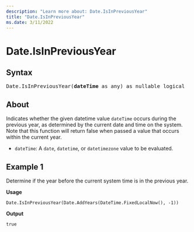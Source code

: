 ```yaml
---
description: "Learn more about: Date.IsInPreviousYear"
title: "Date.IsInPreviousYear"
ms.date: 3/11/2022
---
```

# Date.IsInPreviousYear

## Syntax

<pre>
Date.IsInPreviousYear(<b>dateTime</b> as any) as nullable logical
</pre>

## About

Indicates whether the given datetime value `dateTime` occurs during the previous year, as determined by the current date and time on the system. Note that this function will return false when passed a value that occurs within the current year.

* `dateTime`: A `date`, `datetime`, or `datetimezone` value to be evaluated.

## Example 1

Determine if the year before the current system time is in the previous year.

**Usage**

```powerquery-m
Date.IsInPreviousYear(Date.AddYears(DateTime.FixedLocalNow(), -1))
```

**Output**

`true`
